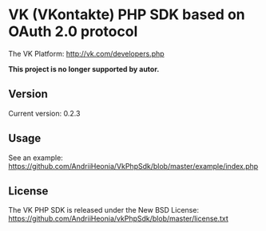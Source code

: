 VK (VKontakte) PHP SDK based on OAuth 2.0 protocol
=================

The VK Platform: http://vk.com/developers.php

<b>This project is no longer supported by autor.</b>

Version
-----
Current version: 0.2.3

Usage
-----

See an example: https://github.com/AndriiHeonia/VkPhpSdk/blob/master/example/index.php

License
-------

The VK PHP SDK is released under the New BSD License: https://github.com/AndriiHeonia/vkPhpSdk/blob/master/license.txt
